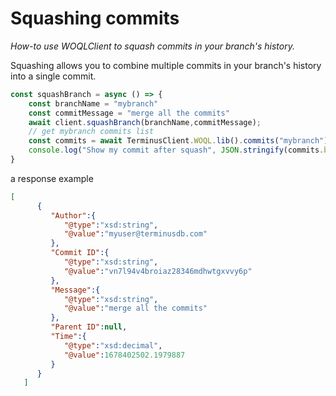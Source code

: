 # Squashing commits

*How-to use WOQLClient to squash commits in your branch's history.*

Squashing allows you to combine multiple commits in your branch's history into a single commit.

```js
const squashBranch = async () => {
    const branchName = "mybranch"   
    const commitMessage = "merge all the commits"
    await client.squashBranch(branchName,commitMessage);
    // get mybranch commits list 
    const commits = await TerminusClient.WOQL.lib().commits("mybranch");
    console.log("Show my commit after squash", JSON.stringify(commits.bindings,null,4))
}
```

a response example

```json
[
      {
         "Author":{
            "@type":"xsd:string",
            "@value":"myuser@terminusdb.com"
         },
         "Commit ID":{
            "@type":"xsd:string",
            "@value":"vn7l94v4broiaz28346mdhwtgxvvy6p"
         },
         "Message":{
            "@type":"xsd:string",
            "@value":"merge all the commits"
         },
         "Parent ID":null,
         "Time":{
            "@type":"xsd:decimal",
            "@value":1678402502.1979887
         }
      }
   ]

```

